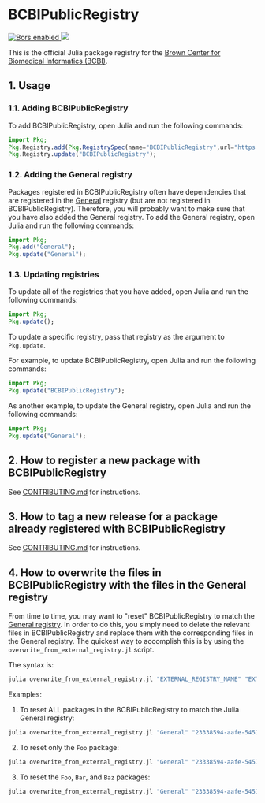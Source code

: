 # BCBIPublicRegistry

<p>
<a
href="https://app.bors.tech/repositories/20581">
<img
src="https://bors.tech/images/badge_small.svg"
alt="Bors enabled">
</a>
<a
href="https://travis-ci.com/bcbi/BCBIPublicRegistry/branches">
<img
src="https://travis-ci.com/bcbi/BCBIPublicRegistry.svg?branch=master"/>
</a>
</p>

This is the official Julia package registry for the [Brown Center for Biomedical Informatics (BCBI)](https://github.com/bcbi).

## 1. Usage

### 1.1. Adding BCBIPublicRegistry

To add BCBIPublicRegistry, open Julia and run the following commands:

```julia
import Pkg; 
Pkg.Registry.add(Pkg.RegistrySpec(name="BCBIPublicRegistry",url="https://github.com/bcbi/BCBIPublicRegistry.git",uuid="26a550a3-39fe-4af4-af6d-e8814c2b6dd9",)); 
Pkg.Registry.update("BCBIPublicRegistry"); 
```

### 1.2. Adding the General registry

Packages registered in BCBIPublicRegistry often have dependencies that are registered in the [General](https://github.com/JuliaRegistries/General) registry (but are not registered in BCBIPublicRegistry). Therefore, you will probably want to make sure that you have also added the General registry. To add the General registry, open Julia and run the following commands:

```julia
import Pkg; 
Pkg.add("General"); 
Pkg.update("General"); 
```

### 1.3. Updating registries

To update all of the registries that you have added, open Julia and run the following commands:
```julia
import Pkg; 
Pkg.update(); 
```

To update a specific registry, pass that registry as the argument to `Pkg.update`.

For example, to update BCBIPublicRegistry, open Julia and run the following commands:
```julia
import Pkg; 
Pkg.update("BCBIPublicRegistry"); 
```

As another example, to update the General registry, open Julia and run the following commands:
```julia
import Pkg; 
Pkg.update("General"); 
```

## 2. How to register a new package with BCBIPublicRegistry

See [CONTRIBUTING.md](CONTRIBUTING.md) for instructions.

## 3. How to tag a new release for a package already registered with BCBIPublicRegistry

See [CONTRIBUTING.md](CONTRIBUTING.md) for instructions.

## 4. How to overwrite the files in BCBIPublicRegistry with the files in the General registry

From time to time, you may want to "reset" BCBIPublicRegistry to match the [General registry](https://github.com/JuliaRegistries/General). In order to do this, you simply need to delete the relevant files in BCBIPublicRegistry and replace them with the corresponding files in the General registry. The quickest way to accomplish this is by using the `overwrite_from_external_registry.jl` script.

The syntax is:
```bash
julia overwrite_from_external_registry.jl "EXTERNAL_REGISTRY_NAME" "EXTERNAL_REGISTRY_UUID" "EXTERNAL_REGISTRY_URL" [list of packages or interval of packages (optional)]
```

Examples:

1. To reset ALL packages in the BCBIPublicRegistry to match the Julia General registry:
```bash
julia overwrite_from_external_registry.jl "General" "23338594-aafe-5451-b93e-139f81909106" "https://github.com/JuliaRegistries/General.git"
```

2. To reset only the `Foo` package:
```bash
julia overwrite_from_external_registry.jl "General" "23338594-aafe-5451-b93e-139f81909106" "https://github.com/JuliaRegistries/General.git" "Foo"
```

3. To reset the `Foo`, `Bar`, and `Baz` packages:
```bash
julia overwrite_from_external_registry.jl "General" "23338594-aafe-5451-b93e-139f81909106" "https://github.com/JuliaRegistries/General.git" "Foo" "Bar" "Baz"
```
